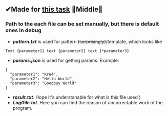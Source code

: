 ## ✔Made for [this task](https://github.com/CodingPenguinParty/kernel/blob/master/test_assignment.md "why are u looking at me???") 👀Middle👀
### Path to the each file can be set manually, but there is default ones in debug 
+ ***pattern.txt*** is used for pattern ~~(surprisingly)~~/template, which looks like
```
Text {parameter1} text {parameter2} text {*parameter3}
```
+ ***params.json*** is used for getting params. Example:
```
{
  "parameter1": "Kre4",
  "parameter2": "Hello World",
  "parameter3": "Goodbuy World"
}
```
+ ***result.txt***. Hope it's understanable for what is this file used )
+ ***LogGile.txt***. Here you can find the reason of uncorrectable work of the program.
